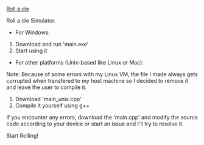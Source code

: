 <ins>Roll a die</ins>

Roll a die Simulator.

- For Windows:
1. Download and run 'main.exe'
2. Start using it

- For other platforms (Unix-based like Linux or Mac):
 
Note: Because of some errors with my Linux VM, the file I made always gets corrupted when transfered to my host machine so I decided to remove it and leave the user to compile it.
1. Download 'main_unix.cpp'
2. Compile it yourself using g++

If you encounter any errors, download the 'main.cpp' and modify the source code according to your device or start an issue and I'll try to resolve it.

Start Rolling!

